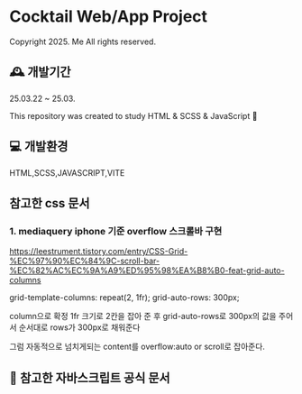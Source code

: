 # Cocktail Web/App Project

Copyright 2025. Me All rights reserved.

## 🕰️ 개발기간

25.03.22 ~ 25.03.

This repository was created to study HTML & SCSS & JavaScript 💖

## 💻 개발환경

HTML,SCSS,JAVASCRIPT,VITE

## 참고한 css 문서

### 1. mediaquery iphone 기준 overflow 스크롤바 구현

<https://leestrument.tistory.com/entry/CSS-Grid-%EC%97%90%EC%84%9C-scroll-bar-%EC%82%AC%EC%9A%A9%ED%95%98%EA%B8%B0-feat-grid-auto-columns>

grid-template-columns: repeat(2, 1fr);
grid-auto-rows: 300px;

column으로 확정 1fr 크기로 2칸을 잡아 준 후
grid-auto-rows로 300px의 값을 주어서
순서대로 rows가 300px로 채워준다

그럼 자동적으로 넘치게되는 content를
overflow:auto or scroll로 잡아준다.

## 📌 참고한 자바스크립트 공식 문서
